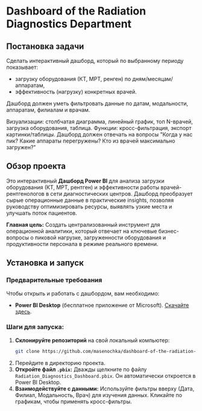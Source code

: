 # Dashboard of the Radiation Diagnostics Department

## Постановка задачи
Сделать интерактивный дашборд, который по выбранному периоду показывает:
- загрузку оборудования (КТ, МРТ, ренген) по дням/месяцам/аппаратам,
- эффективность (нагрузку) конкретных врачей.

Дашборд должен уметь фильтровать данные по датам, модальности, аппаратам, филиалам и врачам.

Визуализации: столбчатая диаграмма, линейный график, топ N-врачей, загрузка оборудования, таблица.
Функции: кросс-фильтрация, экспорт картинки/таблицы.
Дашборд должен отвечать на вопросы "Когда у нас пик? Какие аппараты перегружены? Кто из врачей максимально загружен?"

## Обзор проекта

Это интерактивный **Дашборд Power BI** для анализа загрузки оборудования (КТ, МРТ, рентген) и эффективности работы врачей-рентгенологов в сети диагностических центров. Дашборд преобразует сырые операционные данные в практические insights, позволяя руководству оптимизировать ресурсы, выявлять узкие места и улучшать поток пациентов.

**Главная цель:** Создать централизованный инструмент для операционной аналитики, который отвечает на ключевые бизнес-вопросы о пиковой нагрузке, загруженности оборудования и продуктивности персонала в режиме реального времени.

## Установка и запуск
### Предварительные требования
Чтобы открыть и работать с дашбордом, вам необходимо:
*   **Power BI Desktop** (бесплатное приложение от Microsoft). [Скачайте здесь](https://powerbi.microsoft.com/ru-ru/desktop/).

### Шаги для запуска:
1.  **Склонируйте репозиторий** на свой локальный компьютер:
    ```bash
    git clone https://github.com/masenochka/dashboard-of-the-radiation-diagnostics-department
    ```
2.  Перейдите в директорию проекта.
3.  **Откройте файл `.pbix`:** Дважды щелкните по файлу `Radiation_Diagnostics_Dashboard.pbix`. Он автоматически откроется в Power BI Desktop.
4.  **Взаимодействуйте с данными:** Используйте фильтры вверху (Дата, Филиал, Модальность, Врач) для изучения данных. Кликайте по графикам, чтобы применять кросс-фильтры.

